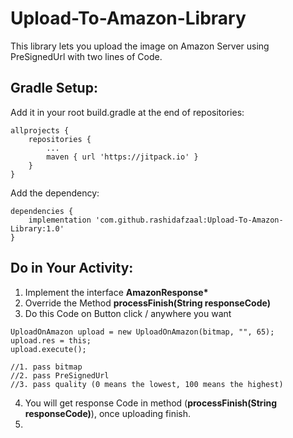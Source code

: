 # Upload-To-Amazon-Library
This library lets you upload the image on Amazon Server using PreSignedUrl with two lines of Code.

## Gradle Setup:
Add it in your root build.gradle at the end of repositories:
```
allprojects {
	repositories {
		...
		maven { url 'https://jitpack.io' }
	}
}
```
Add the dependency:
```
dependencies {
	implementation 'com.github.rashidafzaal:Upload-To-Amazon-Library:1.0'
}
```
## Do in Your Activity:

1. Implement the interface <b>AmazonResponse*</b>
2. Override the Method <b>processFinish(String responseCode)</b>
3. Do this Code on Button click / anywhere you want

```
UploadOnAmazon upload = new UploadOnAmazon(bitmap, "", 65);
upload.res = this;
upload.execute();

//1. pass bitmap
//2. pass PreSignedUrl
//3. pass quality (0 means the lowest, 100 means the highest)
```

4. You will get response Code in method (<b>processFinish(String responseCode)</b>), once uploading finish.
5.
